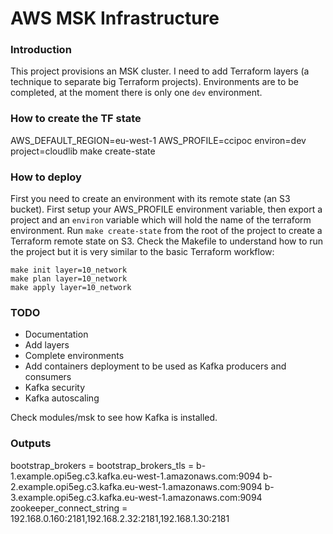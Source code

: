# AWS MSK Infrastructure

### Introduction

This project provisions an MSK cluster. I need to add Terraform layers (a technique to separate big Terraform projects). Environments are to be completed, at the moment there is only one `dev` environment.

### How to create the TF state
AWS_DEFAULT_REGION=eu-west-1 AWS_PROFILE=ccipoc environ=dev project=cloudlib make create-state

### How to deploy
First you need to create an environment with its remote state (an S3 bucket).
First setup your AWS_PROFILE environment variable, then export a project and an
`environ` variable which will hold the name of the terraform environment.
Run `make create-state` from the root of the project to create a Terraform remote state on S3.
Check the Makefile to understand how to run the project but it is very similar
to the basic Terraform workflow:
```
make init layer=10_network
make plan layer=10_network
make apply layer=10_network
```

### TODO
* Documentation
* Add layers
* Complete environments
* Add containers deployment to be used as Kafka producers and consumers
* Kafka security
* Kafka autoscaling

Check modules/msk to see how Kafka is installed.

### Outputs

bootstrap_brokers =
bootstrap_brokers_tls =
  b-1.example.opi5eg.c3.kafka.eu-west-1.amazonaws.com:9094
  b-2.example.opi5eg.c3.kafka.eu-west-1.amazonaws.com:9094
  b-3.example.opi5eg.c3.kafka.eu-west-1.amazonaws.com:9094
zookeeper_connect_string = 192.168.0.160:2181,192.168.2.32:2181,192.168.1.30:2181
